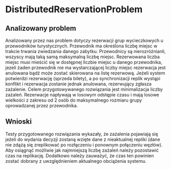 # DistributedReservationProblem

## Analizowany problem
Analizowany przez nas problem dotyczy rezerwacji grup wycieczkowych u przewodników turystycznych.
Przewodnik ma określona liczbę miejsc w trakcie trwania zwiedzania danego zabytku. Przewodnicy są nierozróżnianli, wszyscy mają taką samą maksymalną liczbę miejsc. Rezerwowana liczba miejsc musi mieścić się w dostępnej liczbie miejsc u danego przewodnika, jezeli żaden przewodnik nie ma wystarczającej liczby miejsc rezerwacja jest anulowana bądź może zostać skierowana na listę rezerwową. Jeżeli system potwierdzi rezerwację (sprzeda bilety), a po synchronizacji replik wystąpi konflikt i rezerwacja zostanie jednak anulowana, rezerwujący zgłasza zażalenie. Celem przygotowywanego rozwiązania jest minimalizacja liczby zażaleń. Rezerwacje napływają w losowym odstępie czasu i mają losowe wielkości z zakresu od 2 osób do maksymalnego rozmiaru grupy oprowadzanej przez przewodnika.

## Wnioski
Testy przygotowanego rozwiązania wykazały, że zażalenia pojawiają się jeżeli do wydania decyzji zostaną wzięte dane z nieaktualnej repliki (dane nie zdążą się zreplikować po rozłączeniu i ponownym połączeniu węzłów). Aby osiągnąć możliwie jak najmniejszą liczbę zażaleń należy pozostawić czas na replikację. Dodatkowo należy zauważyć, że czas ten powinien zostać dobrany z uwzględnieniem aktualnego obciążenia systemu.
